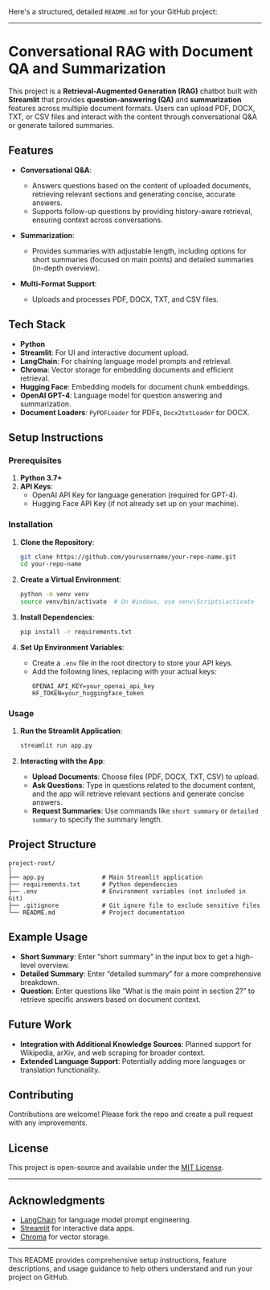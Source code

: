 Here's a structured, detailed `README.md` for your GitHub project:

---

# Conversational RAG with Document QA and Summarization

This project is a **Retrieval-Augmented Generation (RAG)** chatbot built with **Streamlit** that provides **question-answering (QA)** and **summarization** features across multiple document formats. Users can upload PDF, DOCX, TXT, or CSV files and interact with the content through conversational Q&A or generate tailored summaries.

## Features

- **Conversational Q&A**:
  - Answers questions based on the content of uploaded documents, retrieving relevant sections and generating concise, accurate answers.
  - Supports follow-up questions by providing history-aware retrieval, ensuring context across conversations.
  
- **Summarization**:
  - Provides summaries with adjustable length, including options for short summaries (focused on main points) and detailed summaries (in-depth overview).
  
- **Multi-Format Support**:
  - Uploads and processes PDF, DOCX, TXT, and CSV files.
  
## Tech Stack

- **Python**
- **Streamlit**: For UI and interactive document upload.
- **LangChain**: For chaining language model prompts and retrieval.
- **Chroma**: Vector storage for embedding documents and efficient retrieval.
- **Hugging Face**: Embedding models for document chunk embeddings.
- **OpenAI GPT-4**: Language model for question answering and summarization.
- **Document Loaders**: `PyPDFLoader` for PDFs, `Docx2txtLoader` for DOCX.

## Setup Instructions

### Prerequisites

1. **Python 3.7+**
2. **API Keys**:
   - OpenAI API Key for language generation (required for GPT-4).
   - Hugging Face API Key (if not already set up on your machine).
  
### Installation

1. **Clone the Repository**:
   ```bash
   git clone https://github.com/yourusername/your-repo-name.git
   cd your-repo-name
   ```

2. **Create a Virtual Environment**:
   ```bash
   python -m venv venv
   source venv/bin/activate  # On Windows, use venv\Scripts\activate
   ```

3. **Install Dependencies**:
   ```bash
   pip install -r requirements.txt
   ```

4. **Set Up Environment Variables**:
   - Create a `.env` file in the root directory to store your API keys.
   - Add the following lines, replacing with your actual keys:
     ```env
     OPENAI_API_KEY=your_openai_api_key
     HF_TOKEN=your_huggingface_token
     ```

### Usage

1. **Run the Streamlit Application**:
   ```bash
   streamlit run app.py
   ```
   
2. **Interacting with the App**:
   - **Upload Documents**: Choose files (PDF, DOCX, TXT, CSV) to upload.
   - **Ask Questions**: Type in questions related to the document content, and the app will retrieve relevant sections and generate concise answers.
   - **Request Summaries**: Use commands like `short summary` or `detailed summary` to specify the summary length.

## Project Structure

```
project-root/
│
├── app.py                # Main Streamlit application
├── requirements.txt      # Python dependencies
├── .env                  # Environment variables (not included in Git)
├── .gitignore            # Git ignore file to exclude sensitive files
└── README.md             # Project documentation
```

## Example Usage

- **Short Summary**: Enter “short summary” in the input box to get a high-level overview.
- **Detailed Summary**: Enter “detailed summary” for a more comprehensive breakdown.
- **Question**: Enter questions like “What is the main point in section 2?” to retrieve specific answers based on document context.

## Future Work

- **Integration with Additional Knowledge Sources**: Planned support for Wikipedia, arXiv, and web scraping for broader context.
- **Extended Language Support**: Potentially adding more languages or translation functionality.

## Contributing

Contributions are welcome! Please fork the repo and create a pull request with any improvements.

## License

This project is open-source and available under the [MIT License](LICENSE).

---

## Acknowledgments

- [LangChain](https://github.com/hwchase17/langchain) for language model prompt engineering.
- [Streamlit](https://streamlit.io/) for interactive data apps.
- [Chroma](https://www.trychroma.com/) for vector storage.

---

This README provides comprehensive setup instructions, feature descriptions, and usage guidance to help others understand and run your project on GitHub.
